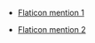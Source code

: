 - [Flaticon mention 1](https://www.flaticon.com/stickers-pack/animals-139)

- [Flaticon mention 2](https://www.flaticon.com/free-sticker/question_7471579?term=question+mark&page=1&position=5&origin=search&related_id=7471579)
